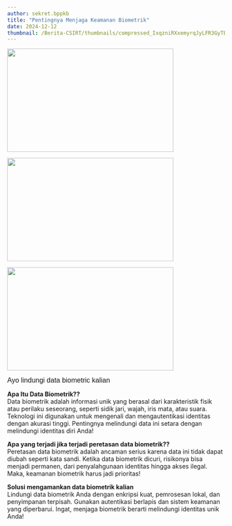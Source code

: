 ```yaml
---
author: sekret.bppkb
title: "Pentingnya Menjaga Keamanan Biometrik"
date: 2024-12-12
thumbnail: /Berita-CSIRT/thumbnails/compressed_IxqzniRXxemyrqJyLFR3GyTEvsFg5A0R7lROvJVM.jpg
---
```


<p style="line-height: 1.1;"><span style="font-size: 10pt; font-family: arial, helvetica, sans-serif;"><img src="/images/csirt1.jpg" width="385" height="239" alt="" /></span></p>
<p style="line-height: 1.1;"><span style="font-size: 10pt; font-family: arial, helvetica, sans-serif;"><img src="/images/csirt2.jpg" width="385" height="239" alt="" /></span></p>
<p style="line-height: 1.1;"><span style="font-size: 10pt; font-family: arial, helvetica, sans-serif;"><img src="/images/csirt3.jpg" width="385" height="239" alt="" /></span></p>
 

<p style="line-height: 1.1;"><span style="font-size: 12pt; font-family: 'Poppins', sans-serif;">Ayo lindungi data biometric kalian</span></p>

<p><strong>Apa Itu Data Biometrik??</strong><br>
Data biometrik adalah informasi unik yang berasal dari karakteristik fisik atau perilaku seseorang, seperti sidik jari, wajah, iris mata, atau suara. Teknologi ini digunakan untuk mengenali dan mengautentikasi identitas dengan akurasi tinggi. Pentingnya melindungi data ini setara dengan melindungi identitas diri Anda!</p>

<p><strong>Apa yang terjadi jika terjadi peretasan data biometrik??</strong><br>
Peretasan data biometrik adalah ancaman serius karena data ini tidak dapat diubah seperti kata sandi. Ketika data biometrik dicuri, risikonya bisa menjadi permanen, dari penyalahgunaan identitas hingga akses ilegal. Maka, keamanan biometrik harus jadi prioritas!</p>

<p><strong>Solusi mengamankan data biometrik kalian</strong><br>
Lindungi data biometrik Anda dengan enkripsi kuat, pemrosesan lokal, dan penyimpanan terpisah. Gunakan autentikasi berlapis dan sistem keamanan yang diperbarui. Ingat, menjaga biometrik berarti melindungi identitas unik Anda!</p>

